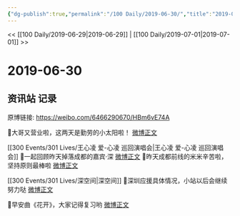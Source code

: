 ```yaml
---
{"dg-publish":true,"permalink":"/100 Daily/2019-06-30/","title":"2019-06-30","created":"2023-03-26T22:33:58.698+08:00","updated":"2023-03-26T22:45:08.573+08:00"}
---
```



<< [[100 Daily/2019-06-29\|2019-06-29]] | [[100 Daily/2019-07-01\|2019-07-01]] >>

# 2019-06-30

## 资讯站 记录

原博链接: https://weibo.com/6466290670/HBm6vE74A

🌛大哥又营业啦，这两天是勤劳的小太阳啦！
[微博正文](https://m.weibo.cn/6466290670/4388963240330915)

[[300 Events/301 Lives/王心凌 爱-心凌 巡回演唱会\|王心凌 爱-心凌 巡回演唱会]]
🌛一起回顾昨天掉落成都的嘉宾·深
[微博正文](https://m.weibo.cn/6466290670/4388839676297284)
🌛昨天成都前线的米米辛苦啦，坚持原则最棒啦
[微博正文](https://m.weibo.cn/6466290670/4388839885708128)

[[300 Events/301 Lives/深空间\|深空间]]
🌛深圳应援具体情况，小站以后会继续努力哒
[微博正文](https://m.weibo.cn/6466290670/4388968764178790)

🌛早安曲《花开》，大家记得复习哟
[微博正文](https://m.weibo.cn/6466290670/4388791077254793)
